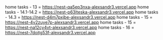 home tasks - 13 = https://nest-qa5ep3nxa-alexsandr3.vercel.app
home tasks - 14.1-14.2 = https://nest-p63lteska-alexsandr3.vercel.app
home tasks - 14.3 = https://nest-d4m7pxjbe-alexsandr3.vercel.app
home tasks - 15 = https://nest-4v2zuye7p-alexsandr3.vercel.app
home tasks - 15 = https://nest-na12cy4vt-alexsandr3.vercel.app
home tasks - 16 = https://nest-7doitg53f-alexsandr3.vercel.app